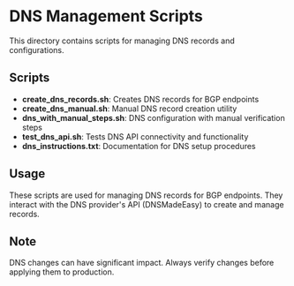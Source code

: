 # DNS Management Scripts

This directory contains scripts for managing DNS records and configurations.

## Scripts

- **create_dns_records.sh**: Creates DNS records for BGP endpoints
- **create_dns_manual.sh**: Manual DNS record creation utility
- **dns_with_manual_steps.sh**: DNS configuration with manual verification steps
- **test_dns_api.sh**: Tests DNS API connectivity and functionality
- **dns_instructions.txt**: Documentation for DNS setup procedures

## Usage

These scripts are used for managing DNS records for BGP endpoints. They interact with the DNS provider's API (DNSMadeEasy) to create and manage records.

## Note
DNS changes can have significant impact. Always verify changes before applying them to production. 